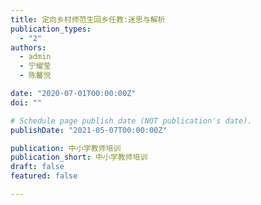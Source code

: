 ```yaml
---
title: 定向乡村师范生回乡任教:迷思与解析
publication_types:
  - "2"
authors:
  - admin
  - 宁耀莹
  - 陈馨悦

date: "2020-07-01T00:00:00Z"
doi: ""

# Schedule page publish date (NOT publication's date).
publishDate: "2021-05-07T00:00:00Z"

publication: 中小学教师培训
publication_short: 中小学教师培训
draft: false
featured: false

---
```

